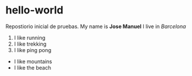 # hello-world
Repostiorio inicial de pruebas.
My name is **Jose Manuel**
I live in *Barcelona*
1. I like running
2. I like trekking
3. I like ping pong
- I like mountains
- I like the beach
